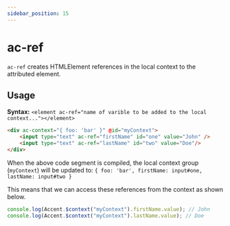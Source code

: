 ```yaml
---
sidebar_position: 15
---
```


# ac-ref

`ac-ref` creates HTMLElement references in the local context to the attributed element.

## Usage

**Syntax:** `<element ac-ref="name of varible to be added to the local context..."></element>`

```html
<div ac-context="{ foo: 'bar' }" @id="myContext">
    <input type="text" ac-ref="firstName" id="one" value="John" />
    <input type="text" ac-ref="lastName" id="two" value="Doe"/>
</div>
```

When the above code segment is compiled, the local context group (`myContext`) will be updated to: `{ foo: 'bar', firstName: input#one, lastName: input#two }`

This means that we can access these references from the context as shown below. 

```js
console.log(Accent.$context("myContext").firstName.value); // John
console.log(Accent.$context("myContext").lastName.value); // Doe
```




